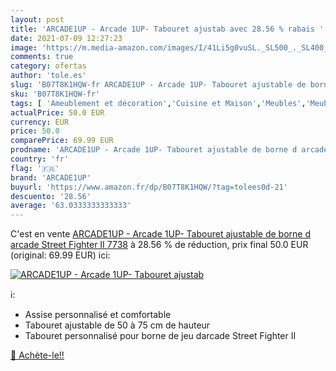 ```yaml
---
layout: post
title: 'ARCADE1UP - Arcade 1UP- Tabouret ajustab avec 28.56 % rabais '
date: 2021-07-09 12:27:23
image: 'https://m.media-amazon.com/images/I/41Li5g0vuSL._SL500_._SL400_.jpg'
comments: true
category: ofertas
author: 'tole.es'
slug: 'B07T8K1HQW-fr ARCADE1UP - Arcade 1UP- Tabouret ajustable de borne d...'
sku: 'B07T8K1HQW-fr'
tags: [ 'Ameublement et décoration','Cuisine et Maison','Meubles','Meubles pour bar','Tabourets de bar','arcade1up', ]
actualPrice: 50.0 EUR
currency: EUR
price: 50.0
comparePrice: 69.99 EUR
prodname: 'ARCADE1UP - Arcade 1UP- Tabouret ajustable de borne d arcade Street Fighter II  7738'
country: 'fr'
flag: '🇫🇷'
brand: 'ARCADE1UP'
buyurl: 'https://www.amazon.fr/dp/B07T8K1HQW/?tag=tolees0d-21'
descuento: '28.56'
average: '63.0333333333333'
---
```


C'est en vente [ARCADE1UP - Arcade 1UP- Tabouret ajustable de borne d arcade Street Fighter II  7738](https://www.amazon.fr/dp/B07T8K1HQW/?tag=tolees0d-21)  à  28.56 % de réduction, prix final  50.0 EUR (original: 69.99 EUR) ici:

[![ARCADE1UP - Arcade 1UP- Tabouret ajustab](https://m.media-amazon.com/images/I/41Li5g0vuSL._SL500_._SL400_.jpg)](https://www.amazon.fr/dp/B07T8K1HQW/?tag=tolees0d-21)

ℹ️:

- Assise personnalisé et comfortable
- Tabouret ajustable de 50 à 75 cm de hauteur
- Tabouret personnalisé pour borne de jeu darcade Street Fighter II

[🛒 Achète-le!!](https://www.amazon.fr/dp/B07T8K1HQW/?tag=tolees0d-21)

